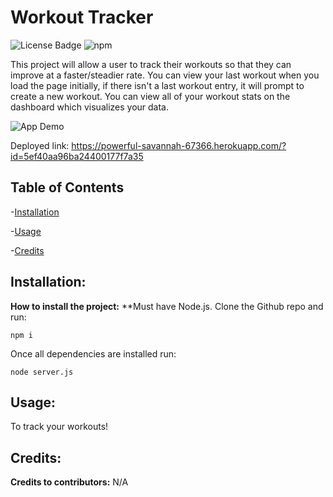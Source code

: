
# Workout Tracker
![License Badge](https://img.shields.io/github/contributors/JRivera-31/workout-tracker?style=plastic&color=ff69b4)
![npm](https://img.shields.io/npm/v/inquirer?style=plastic&color=ff69b4)

This project will allow a user to track their workouts so that they can improve at a faster/steadier rate. You can view your last workout when you load the page initially, if there isn't a last workout entry, it will prompt to create a new workout. You can view all of your workout stats on the dashboard which visualizes your data.

![App Demo](./public/assets/FitnessTracker.gif)

Deployed link: https://powerful-savannah-67366.herokuapp.com/?id=5ef40aa96ba24400177f7a35

## Table of Contents
-[Installation](#installation)

-[Usage](#usage)

-[Credits](#credits)

## Installation:

**How to install the project:** **Must have Node.js. Clone the Github repo and run:

```
npm i
```

Once all dependencies are installed run:

```
node server.js
```

## Usage:

To track your workouts!

## Credits:

**Credits to contributors:** N/A
